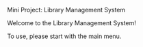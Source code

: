 Mini Project: Library Management System

Welcome to the Library Management System!

To use, please start with the main menu.